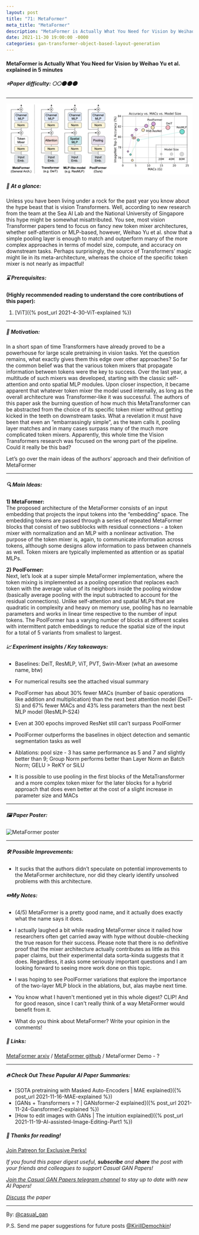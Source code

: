 ```yaml
---
layout: post
title: "71: MetaFormer"
meta_title: "MetaFormer"
description: "MetaFormer is Actually What You Need for Vision by Weihao Yu et al. explained in 5 minutes"
date: 2021-11-30 19:00:00 -0000
categories: gan-transformer-object-based-layout-generation
---
```


#### MetaFormer is Actually What You Need for Vision by Weihao Yu et al. explained in 5 minutes

##### ⭐️Paper difficulty: 🌕🌕🌑🌑🌑

***

![MetaFormer](/assets/images/metaformer_teaser.png "MetaFormer Teaser")

##### 🎯 At a glance:

Unless you have been living under a rock for the past year you know about the hype beast that is vision Transformers. Well, according to new research from the team at the Sea AI Lab and the National University of Singapore this hype might be somewhat misattributed. You see, most vision Transformer papers tend to focus on fancy new token mixer architectures, whether self-attention or MLP-based, however, Weihao Yu et al. show that a simple pooling layer is enough to match and outperform many of the more complex approaches in terms of model size, compute, and accuracy on downstream tasks. Perhaps surprisingly, the source of Transformers’ magic might lie in its meta-architecture, whereas the choice of the specific token mixer is not nearly as impactful!

##### ⌛️ Prerequisites:

**(Highly recommended reading to understand the core contributions of this paper):**  
1) [ViT]({% post_url 2021-4-30-ViT-explained %})  

***

##### 🚀 Motivation:

In a short span of time Transformers have already proved to be a powerhouse for large scale pretraining in vision tasks. Yet the question remains, what exactly gives them this edge over other approaches? So far the common belief was that the various token mixers that propagate information between tokens were the key to success. Over the last year, a multitude of such mixers was developed, starting with the classic self-attention and onto spatial MLP modules. Upon closer inspection, it became apparent that whatever token mixer the model used internally, as long as the overall architecture was Transformer-like it was successful. The authors of this paper ask the burning question of how much this MetaTransformer can be abstracted from the choice of its specific token mixer without getting kicked in the teeth on downstream tasks. What a revelation it must have been that even an “embarrassingly simple”, as the team calls it, pooling layer matches and in many cases surpass many of the much more complicated token mixers. Apparently, this whole time the Vision Transformers research was focused on the wrong part of the pipeline. Could it really be this bad?  

Let’s go over the main ideas of the authors’ approach and their definition of MetaFormer

***

##### 🔍 Main Ideas:

**1) MetaFormer:**  
The proposed architecture of the MetaFormer consists of an input embedding that projects the input tokens into the “embedding” space. The embedding tokens are passed through a series of repeated MetaFormer blocks that consist of two subblocks with residual connections - a token mixer with normalization and an MLP with a nonlinear activation. The purpose of the token mixer is, again, to communicate information across tokens, although some designs allow information to pass between channels as well. Token mixers are typically implemented as attention or as spatial MLPs.  

**2) PoolFormer:**  
Next, let’s look at a super simple MetaFormer implementation, where the token mixing is implemented as a pooling operation that replaces each token with the average value of its neighbors inside the pooling window (basically average pooling with the input subtracted to account for the residual connections). Unlike self-attention and spatial MLPs that are quadratic in complexity and heavy on memory use, pooling has no learnable parameters and works in linear time respective to the number of input tokens. The PoolFormer has a varying number of blocks at different scales with intermittent patch embeddings to reduce the spatial size of the input for a total of 5 variants from smallest to largest.

##### 📈 Experiment insights / Key takeaways:

- Baselines: DeiT, ResMLP, ViT, PVT, Swin-Mixer (what an awesome name, btw)  
- For numerical results see the attached visual summary  

- PoolFormer has about 30% fewer MACs (number of basic operations like addition and multiplication) than the next best attention model (DeiT-S) and 67% fewer MACs and 43% less parameters than the next best MLP model (ResMLP-S24)  
- Even at 300 epochs improved ResNet still can’t surpass PoolFormer  
- PoolFormer outperforms the baselines in object detection and semantic segmentation tasks as well  

- Ablations: pool size - 3 has same performance as 5 and 7 and slightly better than 9; Group Norm performs better than Layer Norm an Batch Norm; GELU > ReKY or SiLU  
- It is possible to use pooling in the first blocks of the MetaTransformer and a more complex token mixer for the later blocks for a hybrid approach that does even better at the cost of a slight increase in parameter size and MACs  

***

##### 🖼️ Paper Poster:

![MetaFormer poster](/assets/images/metaformer.jpg "MetaFormer Poster")

***

##### 🛠 Possible Improvements:

- It sucks that the authors didn’t speculate on potential improvements to the MetaFormer architecture, nor did they clearly identify unsolved problems with this architecture.

##### ✏️My Notes:

- (4/5) MetaFormer is a pretty good name, and it actually does exactly what the name says it does.

- I actually laughed a bit while reading MetaFormer since it nailed how researchers often get carried away with hype without double-checking the true reason for their success. Please note that there is no definitive proof that the mixer architecture actually contributes as little as this paper claims, but their experimental data sorta-kinda suggests that it does. Regardless, it asks some seriously important questions and I am looking forward to seeing more work done on this topic.
- I was hoping to see PoolFormer variations that explore the importance of the two-layer MLP block in the ablations, but, alas maybe next time.
- You know what I haven't mentioned yet in this whole digest? CLIP! And for good reason, since I can't really think of a way MetaFormer would benefit from it.

- What do you think about MetaFormer? Write your opinion in the comments!

##### 🔗 Links:
[MetaFormer arxiv](https://arxiv.org/pdf/2111.08960.pdf) / [MetaFormer github](https://github.com/dorarad/gansformer) / MetaFormer Demo - ?

***

##### 🔥 Check Out These Popular AI Paper Summaries:  
- [SOTA pretraining with Masked Auto-Encoders | MAE explained]({% post_url 2021-11-16-MAE-explained %})  
- [GANs + Transformers = ? | GANsformer-2 explained]({% post_url 2021-11-24-Gansformer2-explained %})  
- [How to edit images with GANs | The intuition explained]({% post_url 2021-11-19-AI-assisted-Image-Editing-Part1 %})  

##### 👋 Thanks for reading!
<a href="https://www.patreon.com/bePatron?u=53448948" data-patreon-widget-type="become-patron-button">Join Patreon for Exclusive Perks!</a><script async src="https://c6.patreon.com/becomePatronButton.bundle.js"></script>

*If you found this paper digest useful, **subscribe** and **share** the post with your friends and colleagues to support Casual GAN Papers!*

*[Join the Casual GAN Papers telegram channel](https://t.me/joinchat/KeutnzlvetRkZGZi) to stay up to date with new AI Papers!*

*[Discuss](https://t.me/casual_gans_chat) the paper*

***

By: [@casual_gan](https://t.me/joinchat/KeutnzlvetRkZGZi)

P.S. Send me paper suggestions for future posts
[@KirillDemochkin](mailto:kdemochkin@gmail.com)!
